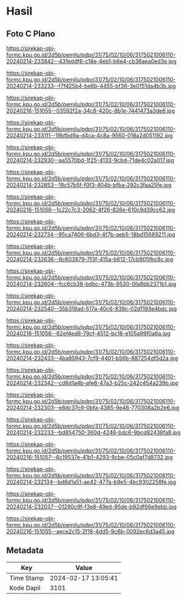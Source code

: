 # Hasil

## Foto C Plano

https://sirekap-obj-formc.kpu.go.id/2d5b/pemilu/pdpr/31/75/02/10/06/3175021006110-20240214-233842--431eddf6-c18e-4eb1-b6e4-cb36aea0ed3e.jpg

https://sirekap-obj-formc.kpu.go.id/2d5b/pemilu/pdpr/31/75/02/10/06/3175021006110-20240214-233233--f7f425b4-be6b-4455-bf36-3e0151da4b3b.jpg

https://sirekap-obj-formc.kpu.go.id/2d5b/pemilu/pdpr/31/75/02/10/06/3175021006110-20240216-151055--03592f2a-34c8-420c-8b1e-7441473a3de6.jpg

https://sirekap-obj-formc.kpu.go.id/2d5b/pemilu/pdpr/31/75/02/10/06/3175021006110-20240214-233111--19bfbd9a-d4ca-4c8a-9560-018a2d051192.jpg

https://sirekap-obj-formc.kpu.go.id/2d5b/pemilu/pdpr/31/75/02/10/06/3175021006110-20240214-232930--aa5570bd-1f25-4133-9cbd-71de4c02a017.jpg

https://sirekap-obj-formc.kpu.go.id/2d5b/pemilu/pdpr/31/75/02/10/06/3175021006110-20240214-232853--18c57b5f-f0f3-404b-bfba-292c3faa25fe.jpg

https://sirekap-obj-formc.kpu.go.id/2d5b/pemilu/pdpr/31/75/02/10/06/3175021006110-20240216-151056--1c22c7c3-2062-4f26-826e-610c9d39cc62.jpg

https://sirekap-obj-formc.kpu.go.id/2d5b/pemilu/pdpr/31/75/02/10/06/3175021006110-20240214-232734--95ca7406-6bd3-4f7b-aeb5-18bd15689211.jpg

https://sirekap-obj-formc.kpu.go.id/2d5b/pemilu/pdpr/31/75/02/10/06/3175021006110-20240214-232636--8c603879-7f3f-415a-b612-17cb905fbc8c.jpg

https://sirekap-obj-formc.kpu.go.id/2d5b/pemilu/pdpr/31/75/02/10/06/3175021006110-20240214-232604--fcc6cb38-bdbc-473b-9530-0fa8bb2371b1.jpg

https://sirekap-obj-formc.kpu.go.id/2d5b/pemilu/pdpr/31/75/02/10/06/3175021006110-20240214-232540--35b318ad-517a-40c6-839c-02d1193e4bdc.jpg

https://sirekap-obj-formc.kpu.go.id/2d5b/pemilu/pdpr/31/75/02/10/06/3175021006110-20240216-151056--62ef4ed8-79cf-4512-bc18-e105a99f0a6a.jpg

https://sirekap-obj-formc.kpu.go.id/2d5b/pemilu/pdpr/31/75/02/10/06/3175021006110-20240214-232433--4ba85943-7cf9-4401-b56b-887254df5d2a.jpg

https://sirekap-obj-formc.kpu.go.id/2d5b/pemilu/pdpr/31/75/02/10/06/3175021006110-20240214-232342--cd8d1a4b-afe8-47a3-b25c-242c454a239b.jpg

https://sirekap-obj-formc.kpu.go.id/2d5b/pemilu/pdpr/31/75/02/10/06/3175021006110-20240214-232303--e8dc37c9-0bfa-4385-9e48-770308a2b2e6.jpg

https://sirekap-obj-formc.kpu.go.id/2d5b/pemilu/pdpr/31/75/02/10/06/3175021006110-20240214-232233--bd854750-360d-4246-bdc6-9bcd82438fa8.jpg

https://sirekap-obj-formc.kpu.go.id/2d5b/pemilu/pdpr/31/75/02/10/06/3175021006110-20240216-151057--6c19537e-41b1-4293-9cbe-05c0af7d8732.jpg

https://sirekap-obj-formc.kpu.go.id/2d5b/pemilu/pdpr/31/75/02/10/06/3175021006110-20240214-232134--bd6d1a51-ae42-477a-b9e5-4bc9302258fe.jpg

https://sirekap-obj-formc.kpu.go.id/2d5b/pemilu/pdpr/31/75/02/10/06/3175021006110-20240214-232037--01290c9f-f3e8-49ed-95de-b92df66e9ebb.jpg

https://sirekap-obj-formc.kpu.go.id/2d5b/pemilu/pdpr/31/75/02/10/06/3175021006110-20240216-151055--aece2c15-2f18-4dd5-9c6b-0092ec6d3a45.jpg


## Metadata

| Key        | Value               |
| ---------- | ------------------- |
| Time Stamp | 2024-02-17 13:05:41 |
| Kode Dapil | 3101                |



